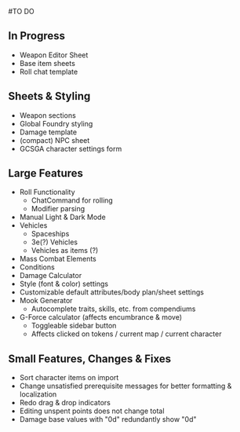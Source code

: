 #TO DO
## In Progress
- Weapon Editor Sheet
- Base item sheets
- Roll chat template
## Sheets & Styling
- Weapon sections
- Global Foundry styling
- Damage template
- (compact) NPC sheet
- GCSGA character settings form
## Large Features
- Roll Functionality
	- ChatCommand for rolling
	- Modifier parsing
- Manual Light & Dark Mode
- Vehicles
	- Spaceships
	- 3e(?) Vehicles
	- Vehicles as items (?)
- Mass Combat Elements
- Conditions
- Damage Calculator
- Style (font & color) settings
- Customizable default attributes/body plan/sheet settings
- Mook Generator
	- Autocomplete traits, skills, etc. from compendiums
- G-Force calculator (affects encumbrance & move)
	- Toggleable sidebar button
	- Affects clicked on tokens / current map / current character
## Small Features, Changes & Fixes
- Sort character items on import
- Change unsatisfied prerequisite messages for better formatting & localization
- Redo drag & drop indicators
- Editing unspent points does not change total
- Damage base values with "0d" redundantly show "0d"
